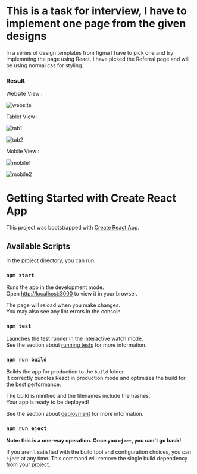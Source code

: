 # This is a task for interview, I have to implement one page from the given designs
In a series of design templates from figma I have to pick one and try implemnting the page using React.
I have picked the Referral page and will be using normal css for styling.

### Result
Website View :

![website](https://user-images.githubusercontent.com/57027397/220578300-c837cfe1-469d-4bbf-ba18-f3deb3d61895.jpg)

Tablet View :

![tab1](https://user-images.githubusercontent.com/57027397/220576574-41d11cc4-660d-4e03-a170-1f4b183b2b67.jpg)

![tab2](https://user-images.githubusercontent.com/57027397/220576659-59f73614-032d-4202-bf33-584e29770eb4.jpg)

Mobile View :

![mobile1](https://user-images.githubusercontent.com/57027397/220576698-643951f4-8773-4d3a-ade6-a9486d1fa1a9.jpg)

![mobile2](https://user-images.githubusercontent.com/57027397/220576792-3c33a95c-5dd4-421f-8d65-c25c79a90e3b.jpg)


# Getting Started with Create React App

This project was bootstrapped with [Create React App](https://github.com/facebook/create-react-app).

## Available Scripts

In the project directory, you can run:

### `npm start`

Runs the app in the development mode.\
Open [http://localhost:3000](http://localhost:3000) to view it in your browser.

The page will reload when you make changes.\
You may also see any lint errors in the console.

### `npm test`

Launches the test runner in the interactive watch mode.\
See the section about [running tests](https://facebook.github.io/create-react-app/docs/running-tests) for more information.

### `npm run build`

Builds the app for production to the `build` folder.\
It correctly bundles React in production mode and optimizes the build for the best performance.

The build is minified and the filenames include the hashes.\
Your app is ready to be deployed!

See the section about [deployment](https://facebook.github.io/create-react-app/docs/deployment) for more information.

### `npm run eject`

**Note: this is a one-way operation. Once you `eject`, you can't go back!**

If you aren't satisfied with the build tool and configuration choices, you can `eject` at any time. This command will remove the single build dependency from your project.


